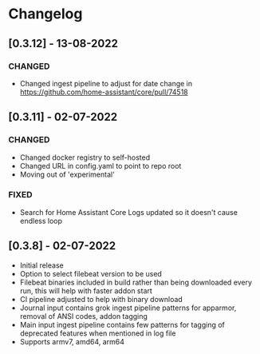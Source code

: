 # Changelog

## [0.3.12] - 13-08-2022
### CHANGED
- Changed ingest pipeline to adjust for date change in https://github.com/home-assistant/core/pull/74518

## [0.3.11] - 02-07-2022
### CHANGED
- Changed docker registry to self-hosted
- Changed URL in config.yaml to point to repo root
- Moving out of 'experimental'

### FIXED
- Search for Home Assistant Core Logs updated so it doesn't cause endless loop

## [0.3.8] - 02-07-2022
- Initial release
- Option to select filebeat version to be used
- Filebeat binaries included in build rather than being downloaded every run, this will help with faster addon start
- CI pipeline adjusted to help with binary download
- Journal input contains grok ingest pipeline patterns for apparmor, removal of ANSI codes, addon tagging
- Main input ingest pipeline contains few patterns for tagging of deprecated features when mentioned in log file
- Supports armv7, amd64, arm64
